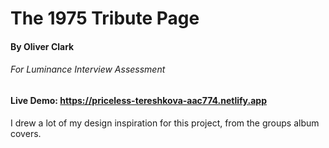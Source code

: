 # The 1975 Tribute Page 
#### By Oliver Clark
###### For Luminance Interview Assessment

#### Live Demo: https://priceless-tereshkova-aac774.netlify.app

I drew a lot of my design inspiration for this project, from the groups album covers.
